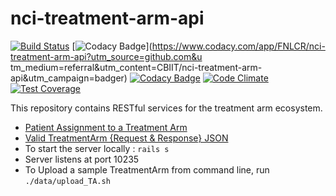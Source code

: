 nci-treatment-arm-api
=======================
[![Build Status](https://travis-ci.org/CBIIT/nci-treatment-arm-api.svg?branch=master)](https://travis-ci.org/CBIIT/nci-treatment-arm-api)
[![Codacy Badge](https://api.codacy.com/project/badge/Grade/9b8f1eee12bd4476af29d4f7442ba2e7)](https://www.codacy.com/app/FNLCR/nci-treatment-arm-api?utm_source=github.com&u    tm_medium=referral&utm_content=CBIIT/nci-treatment-arm-api&utm_campaign=badger)
[![Codacy Badge](https://api.codacy.com/project/badge/Coverage/9b8f1eee12bd4476af29d4f7442ba2e7)](https://www.codacy.com/app/FNLCR/nci-treatment-arm-api?utm_source=github.com&utm_medium=referral&utm_content=CBIIT/nci-treatment-arm-api&utm_campaign=Badge_Coverage)
[![Code Climate](https://codeclimate.com/github/CBIIT/nci-treatment-arm-api/badges/gpa.svg)](https://codeclimate.com/github/CBIIT/nci-treatment-arm-api)
[![Test Coverage](https://codeclimate.com/github/CBIIT/nci-treatment-arm-api/badges/coverage.svg)](https://codeclimate.com/github/CBIIT/nci-treatment-arm-api/coverage)

This repository contains RESTful services for the treatment arm ecosystem.

* [Patient Assignment to a Treatment Arm](https://docs.google.com/document/d/15eCztKsO7_PtS5PTYVoPzPZHxZWtFnZlTHNoOVz220s/edit?usp=sharing)
* [Valid TreatmentArm {Request & Response} JSON](https://docs.google.com/document/d/14xYjrcCNEewLQXO2wtGyUpoxZgOQe2aa0ZTEeKwu4Tw/edit#heading=h.9ljk785zp3lm)
* To start the server locally : `rails s`
* Server listens at port 10235
* To Upload a sample TreatmentArm from command line, run `./data/upload_TA.sh`



